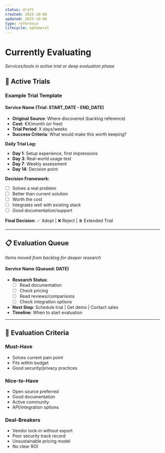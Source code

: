 ```yaml
---
status: draft
created: 2025-10-08
updated: 2025-10-08
type: reference
lifecycle: ephemeral
---
```


# Currently Evaluating

*Services/tools in active trial or deep evaluation phase*

## 🧪 Active Trials

### Example Trial Template
#### Service Name (Trial: START_DATE - END_DATE)
- **Original Source**: Where discovered (backlog reference)
- **Cost**: €X/month (or free)
- **Trial Period**: X days/weeks
- **Success Criteria**: What would make this worth keeping?

**Daily Trial Log:**
- **Day 1**: Setup experience, first impressions
- **Day 3**: Real-world usage test
- **Day 7**: Weekly assessment
- **Day 14**: Decision point

**Decision Framework:**
- [ ] Solves a real problem
- [ ] Better than current solution
- [ ] Worth the cost
- [ ] Integrates well with existing stack
- [ ] Good documentation/support

**Final Decision**: ✅ Adopt | ❌ Reject | ⏸️ Extended Trial

---

## 📋 Evaluation Queue

*Items moved from backlog for deeper research*

#### Service Name (Queued: DATE)
- **Research Status**: 
  - [ ] Read documentation
  - [ ] Check pricing
  - [ ] Read reviews/comparisons
  - [ ] Check integration options
- **Next Step**: Schedule trial | Get demo | Contact sales
- **Timeline**: When to start evaluation

---

## 🎯 Evaluation Criteria

### Must-Have
- Solves current pain point
- Fits within budget
- Good security/privacy practices

### Nice-to-Have
- Open source preferred
- Good documentation
- Active community
- API/integration options

### Deal-Breakers
- Vendor lock-in without export
- Poor security track record
- Unsustainable pricing model
- No clear ROI